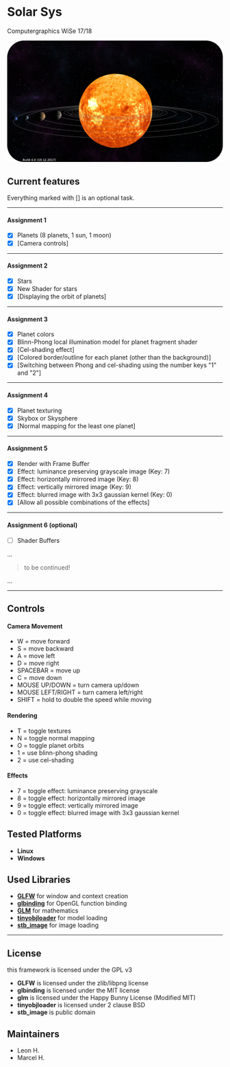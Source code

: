 # Solar Sys
Computergraphics WiSe 17/18
  
![SolarSys Build 4 Preview](preview_build-4.jpg)
  
## Current features
Everything marked with [] is an optional task.
  
----
#### Assignment 1  
- [x] Planets (8 planets, 1 sun, 1 moon)
- [x] [Camera controls]
----
#### Assignment 2  
- [x] Stars
- [x] New Shader for stars
- [x] [Displaying the orbit of planets]
----
#### Assignment 3  
- [x] Planet colors
- [x] Blinn-Phong local illumination model for planet fragment shader
- [x] [Cel-shading effect]
- [x] [Colored border/outline for each planet (other than the background)]
- [x] [Switching between Phong and cel-shading using the number keys "1" and "2"]
----
#### Assignment 4  
- [x] Planet texturing
- [x] Skybox or Skysphere
- [x] [Normal mapping for the least one planet]
----
#### Assignment 5  
- [x] Render with Frame Buffer
- [x] Effect: luminance preserving grayscale image (Key: 7)
- [x] Effect: horizontally mirrored image (Key: 8)
- [x] Effect: vertically mirrored image (Key: 9)
- [x] Effect: blurred image with 3x3 gaussian kernel (Key: 0)
- [x] [Allow all possible combinations of the effects]
----
#### Assignment 6 (optional)  
- [ ] Shader Buffers

...

> to be continued!

...

----
  
  
## Controls
  
#### Camera Movement
* W = move forward
* S = move backward
* A = move left
* D = move right
* SPACEBAR = move up
* C = move down
* MOUSE UP/DOWN = turn camera up/down
* MOUSE LEFT/RIGHT = turn camera left/right
* SHIFT = hold to double the speed while moving
  
#### Rendering
* T = toggle textures
* N = toggle normal mapping
* O = toggle planet orbits
* 1 = use blinn-phong shading
* 2 = use cel-shading
  
#### Effects
* 7 = toggle effect: luminance preserving grayscale
* 8 = toggle effect: horizontally mirrored image
* 9 = toggle effect: vertically mirrored image
* 0 = toggle effect: blurred image with 3x3 gaussian kernel
  
  
## Tested Platforms
* **Linux**
* **Windows**
  
  
## Used Libraries
* [**GLFW**](http://www.glfw.org/) for window and context creation
* [**glbinding**](https://github.com/cginternals/glbinding) for OpenGL function binding
* [**GLM**](glm.g-truc.net/) for mathematics
* [**tinyobjloader**](http://syoyo.github.io/tinyobjloader/) for model loading
* [**stb_image**](https://github.com/nothings/stb) for image loading
  
----
  
## License
this framework is licensed under the GPL v3
* **GLFW** is licensed under the zlib/libpng license
* **glbinding** is licensed under the MIT license
* **glm** is licensed under the Happy Bunny License (Modified MIT)
* **tinyobjloader** is licensed under 2 clause BSD
* **stb_image** is public domain
  
  
## Maintainers
- Leon H.
- Marcel H.